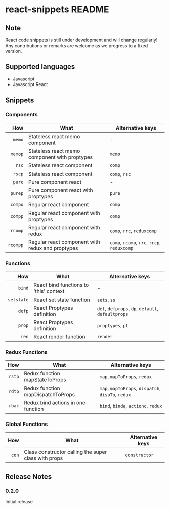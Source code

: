 # react-snippets README

## Note

React code snippets is still under development and will change regularly! Any
contributions or remarks are welcome as we progress to a fixed version.

## Supported languages

- Javascript
- Javascript React

## Snippets

### Components

|      How | What                                             | Alternative keys                            |
| -------: | ------------------------------------------------ | ------------------------------------------- |
|   `memo` | Stateless react memo component                   | -                                           |
|  `memop` | Stateless react memo component with proptypes    | `memo`                                      |
|    `rsc` | Stateless react component                        | `comp`                                      |
|   `rscp` | Stateless react component                        | `comp`, `rsc`                               |
|   `pure` | Pure component react                             | -                                           |
|  `purep` | Pure component react with proptypes              | `pure`                                      |
|  `compo` | Regular react component                          | `comp`                                      |
|  `compp` | Regular react component with proptypes           | `comp`                                      |
|  `rcomp` | Regular react component with redux               | `comp`, `rrc`, `reduxcomp`                  |
| `rcompp` | Regular react component with redux and proptypes | `comp`, `rcomp`, `rrc`, `rrcp`, `reduxcomp` |

### Functions

|        How | What                                   | Alternative keys                                   |
| ---------: | -------------------------------------- | -------------------------------------------------- |
|     `bind` | React bind functions to 'this' context | -                                                  |
| `setstate` | React set state function               | `sets`, `ss`                                       |
|     `defp` | React Proptypes definition             | `def`, `defprops`, `dp`, `default`, `defaultprops` |
|     `prop` | React Proptypes definition             | `proptypes`, `pt`                                  |
|      `ren` | React render function                  | `render`                                           |

### Redux Functions

|    How | What                               | Alternative keys                                   |
| -----: | ---------------------------------- | -------------------------------------------------- |
| `rstp` | Redux function mapStateToProps     | `map`, `mapToProps`, `redux`                       |
| `rdtp` | Redux function mapDispatchToProps  | `map`, `mapToProps`, `dispatch`, `dispTo`, `redux` |
| `rbac` | Redux bind actions in one function | `bind`, `binda`, `actionc`, `redux`                |

### Global Functions

|   How | What                                                 | Alternative keys |
| ----: | ---------------------------------------------------- | ---------------- |
| `con` | Class constructor calling the super class with props | `constructor`    |

## Release Notes

### 0.2.0

Initial release
